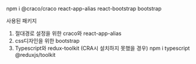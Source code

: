 npm i @craco/craco react-app-alias react-bootstrap bootstrap

사용된 패키지

1. 절대경로 설정을 위한 craco와 react-app-alias
2. css디자인을 위한 bootstrap
3. Typescript와 redux-toolkit (CRA시 설치하지 못했을 경우)
   npm i typescript @reduxjs/toolkit

